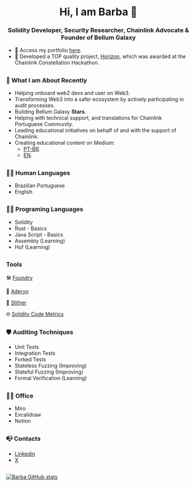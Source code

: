 <h1 align="center">Hi, I am Barba 👋</h1>
<h3 align="center">Solidity Developer, Security Researcher, Chainlink Advocate & Founder of Bellum Galaxy</h3>

- 🔭 Access my portfolio [here](https://github.com/i3arba/Portfolio/blob/main/README.md).
- 🏅 Developed a TOP quality project, [Horizon](https://devpost.com/software/horizon-8qkbv0), which was awarded at the Chainlink Constellation Hackathon.

##
<h3 align="left"> 💪 What I am About Recently </h3>

- Helping onboard web2 devs and user on Web3.
- Transforming Web3 into a safer ecosystem by actively participating in audit processes.
- Building Bellum Galaxy **Stars**.
- Helping with technical support, and translations for Chainlink Portuguese Community.
- Leading educational initiatives on behalf of and with the support of Chainlink.
- Creating educational content on Medium:
  - [PT-BR](https://medium.com/@bellumgalaxy).
  - [EN](https://medium.com/@i3arba).

##

<h3 align="left"> 👩‍💻 Human Languages </h3>

- Brazilian Portuguese
- English

##

<h3 align="left"> 👩‍💻 Programing Languages </h3>

- Solidity
- Rust - Basics
- Java Script - Basics
- Assembly (Learning)
- Huf (Learning)

##

<h3 align="left"> Tools </h3>

  🛠️ [Foundry](https://book.getfoundry.sh/)
  
  🦜 [Aderyn](https://github.com/Cyfrin/aderyn?tab=readme-ov-file)
  
  🐍 [Slither](https://github.com/crytic/slither)
  
  🌐 [Solidity Code Metrics](https://marketplace.visualstudio.com/items?itemName=tintinweb.solidity-metrics)

##

<h3 align="left"> 🛡 Auditing Techniques </h3>

- Unit Tests
- Integration Tests
- Forked Tests
- Stateless Fuzzing (Improving)
- Stateful Fuzzing (Improving)
- Formal Verification (Learning)

##

<h3 align="left"> 👨‍💻 Office </h3>

- Miro
- Excalidraw
- Notion

##

<h3 align="left">📭 Contacts</h3>

- [Linkedin](https://linkedin.com/in/i3arba)
- [X](https://twitter.com/i3arba)

##

[![Barba GitHub stats](https://hits.seeyoufarm.com/api/count/incr/badge.svg?url=https%3A%2F%2Fgithub.com%2F{i3arba}1212%2Fhit-counter)](https://github.com/i3arba)

